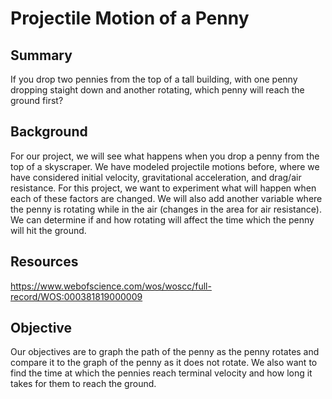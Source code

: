# Projectile Motion of a Penny

## Summary

If you drop two pennies from the top of a tall building, with one penny dropping staight down and another rotating, which penny will reach the ground first?


## Background

For our project, we will see what happens when you drop a penny from the top of a skyscraper. We have modeled projectile motions before, where we have considered initial velocity, gravitational acceleration, and drag/air resistance. For this project, we want to experiment what will happen when each of these factors are changed. We will also add another variable where the penny is rotating while in the air (changes in the area for air resistance). We can determine if and how rotating will affect the time which the penny will hit the ground. 



## Resources

https://www.webofscience.com/wos/woscc/full-record/WOS:000381819000009 




## Objective

Our objectives are to graph the path of the penny as the penny rotates and compare it to the graph of the penny as it does not rotate. We also want to find the time at which the pennies reach terminal velocity and how long it takes for them to reach the ground. 


